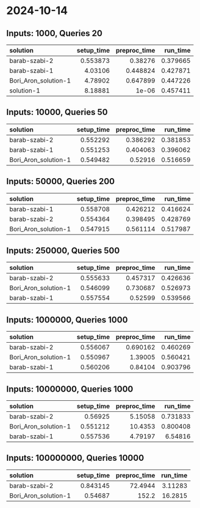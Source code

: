 # 2024-10-14

## Inputs: 1000, Queries 20

| solution             |   setup_time |   preproc_time |   run_time |
|:---------------------|-------------:|---------------:|-----------:|
| barab-szabi-2        |     0.553873 |       0.38276  |   0.379665 |
| barab-szabi-1        |     4.03106  |       0.448824 |   0.427871 |
| Bori_Aron_solution-1 |     4.78902  |       0.647899 |   0.447226 |
| solution-1           |     8.18881  |       1e-06    |   0.457411 |

## Inputs: 10000, Queries 50

| solution             |   setup_time |   preproc_time |   run_time |
|:---------------------|-------------:|---------------:|-----------:|
| barab-szabi-2        |     0.552292 |       0.386292 |   0.381853 |
| barab-szabi-1        |     0.551253 |       0.404063 |   0.396062 |
| Bori_Aron_solution-1 |     0.549482 |       0.52916  |   0.516659 |

## Inputs: 50000, Queries 200

| solution             |   setup_time |   preproc_time |   run_time |
|:---------------------|-------------:|---------------:|-----------:|
| barab-szabi-1        |     0.558708 |       0.426212 |   0.416624 |
| barab-szabi-2        |     0.554364 |       0.398495 |   0.428769 |
| Bori_Aron_solution-1 |     0.547915 |       0.561114 |   0.517987 |

## Inputs: 250000, Queries 500

| solution             |   setup_time |   preproc_time |   run_time |
|:---------------------|-------------:|---------------:|-----------:|
| barab-szabi-2        |     0.555633 |       0.457317 |   0.426636 |
| Bori_Aron_solution-1 |     0.546099 |       0.730687 |   0.526973 |
| barab-szabi-1        |     0.557554 |       0.52599  |   0.539566 |

## Inputs: 1000000, Queries 1000

| solution             |   setup_time |   preproc_time |   run_time |
|:---------------------|-------------:|---------------:|-----------:|
| barab-szabi-2        |     0.556067 |       0.690162 |   0.460269 |
| Bori_Aron_solution-1 |     0.550967 |       1.39005  |   0.560421 |
| barab-szabi-1        |     0.560206 |       0.84104  |   0.903796 |

## Inputs: 10000000, Queries 1000

| solution             |   setup_time |   preproc_time |   run_time |
|:---------------------|-------------:|---------------:|-----------:|
| barab-szabi-2        |     0.56925  |        5.15058 |   0.731833 |
| Bori_Aron_solution-1 |     0.551212 |       10.4353  |   0.800408 |
| barab-szabi-1        |     0.557536 |        4.79197 |   6.54816  |

## Inputs: 100000000, Queries 10000

| solution             |   setup_time |   preproc_time |   run_time |
|:---------------------|-------------:|---------------:|-----------:|
| barab-szabi-2        |     0.843145 |        72.4944 |    3.11283 |
| Bori_Aron_solution-1 |     0.54687  |       152.2    |   16.2815  |